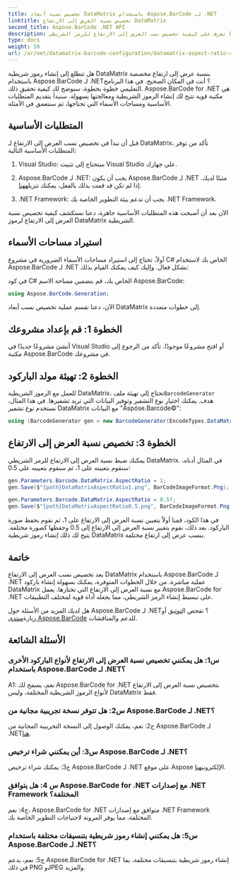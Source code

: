 ```yaml
---
title: تخصيص نسبة أبعاد DataMatrix باستخدام Aspose.BarCode لـ .NET
linktitle: تخصيص نسبة العرض إلى الارتفاع DataMatrix
second_title: Aspose.BarCode .NET API
description: تعرف على كيفية تخصيص نسب العرض إلى الارتفاع للرمز الشريطي DataMatrix باستخدام Aspose.BarCode لـ .NET. دليل خطوة بخطوة لإنشاء الباركود.
type: docs
weight: 10
url: /ar/net/datamatrix-barcode-configuration/datamatrix-aspect-ratio-customization/
---
```

هل تتطلع إلى إنشاء رموز شريطية DataMatrix بنسبة عرض إلى ارتفاع مخصصة باستخدام Aspose.BarCode لـ .NET؟ أنت في المكان الصحيح. في هذا البرنامج التعليمي خطوة بخطوة، سنوضح لك كيفية تحقيق ذلك. Aspose.BarCode for .NET هي مكتبة قوية تتيح لك إنشاء الرموز الشريطية ومعالجتها بسهولة. سنبدأ بتقديم المتطلبات الأساسية ومساحات الأسماء التي تحتاجها، ثم سنتعمق في الأمثلة.

## المتطلبات الأساسية

قبل أن نبدأ في تخصيص نسب العرض إلى الارتفاع لـ DataMatrix، تأكد من توفر المتطلبات الأساسية التالية:

1. Visual Studio: ستحتاج إلى تثبيت Visual Studio على جهازك.

2.  Aspose.BarCode لـ .NET: يجب أن يكون Aspose.BarCode لـ .NET مثبتًا لديك. إذا لم تكن قد قمت بذلك بالفعل، يمكنك تنزيله[هنا](https://releases.aspose.com/barcode/net/).

3. .NET Framework: يجب أن تدعم بيئة التطوير الخاصة بك .NET Framework.

الآن بعد أن أصبحت هذه المتطلبات الأساسية جاهزة، دعنا نستكشف كيفية تخصيص نسبة العرض إلى الارتفاع لرموز DataMatrix الشريطية.

## استيراد مساحات الأسماء

أولاً، تحتاج إلى استيراد مساحات الأسماء الضرورية في مشروع C# الخاص بك لاستخدام Aspose.BarCode لـ .NET بشكل فعال. وإليك كيف يمكنك القيام بذلك:

في كود C# الخاص بك، قم بتضمين مساحة الاسم Aspose.BarCode:

```csharp
using Aspose.BarCode.Generation;
```

الآن، دعنا نقسم عملية تخصيص نسب أبعاد DataMatrix إلى خطوات متعددة.

## الخطوة 1: قم بإعداد مشروعك

أنشئ مشروعًا جديدًا في Visual Studio أو افتح مشروعًا موجودًا. تأكد من الرجوع إلى مكتبة Aspose.BarCode في مشروعك.

## الخطوة 2: تهيئة مولد الباركود

 للعمل مع الرموز الشريطية DataMatrix، تحتاج إلى تهيئة ملف`BarcodeGenerator` هدف. يمكنك اختيار نوع التشفير وتوفير البيانات التي تريد تشفيرها. في هذا المثال، نستخدم نوع تشفير DataMatrix مع البيانات "Åspóse.Barcóde©":

```csharp
using (BarcodeGenerator gen = new BarcodeGenerator(EncodeTypes.DataMatrix, "Åspóse.Barcóde©"))
```

## الخطوة 3: تخصيص نسبة العرض إلى الارتفاع

يمكنك ضبط نسبة العرض إلى الارتفاع للرمز الشريطي DataMatrix. في المثال أدناه، سنقوم بتعيينه على 1، ثم سنقوم بتعيينه على 0.5:

```csharp
gen.Parameters.Barcode.DataMatrix.AspectRatio = 1;
gen.Save($"{path}DataMatrixAspectRatio1.png", BarCodeImageFormat.Png);

gen.Parameters.Barcode.DataMatrix.AspectRatio = 0.5f;
gen.Save($"{path}DataMatrixAspectRatio0.5.png", BarCodeImageFormat.Png);
```

في هذا الكود، قمنا أولاً بتعيين نسبة العرض إلى الارتفاع على 1، ثم نقوم بحفظ صورة الباركود. بعد ذلك، نقوم بتغيير نسبة العرض إلى الارتفاع إلى 0.5 وحفظها كصورة مختلفة. يتيح لك ذلك إنشاء رموز شريطية DataMatrix بنسب عرض إلى ارتفاع مختلفة.

## خاتمة

يعد تخصيص نسب العرض إلى الارتفاع DataMatrix باستخدام Aspose.BarCode لـ .NET عملية مباشرة. من خلال الخطوات المتوفرة، يمكنك بسهولة إنشاء باركود DataMatrix مع نسبة العرض إلى الارتفاع التي تختارها. يعمل Aspose.BarCode for .NET على تبسيط إنشاء الرمز الشريطي، مما يجعله أداة قوية لمختلف التطبيقات.

 هل لديك المزيد من الأسئلة حول Aspose.BarCode لـ .NET؟ تفحص ال[توثيق](https://reference.aspose.com/barcode/net/) أو زيارة[منتدى Aspose.BarCode](https://forum.aspose.com/c/barcode/13) للدعم والمناقشات.

## الأسئلة الشائعة

### س1: هل يمكنني تخصيص نسبة العرض إلى الارتفاع لأنواع الباركود الأخرى باستخدام Aspose.BarCode لـ .NET؟

A1: نعم، يسمح لك Aspose.BarCode for .NET بتخصيص نسبة العرض إلى الارتفاع لأنواع الرموز الشريطية المختلفة، وليس DataMatrix فقط.

### س2: هل تتوفر نسخة تجريبية مجانية من Aspose.BarCode لـ .NET؟

ج2: نعم، يمكنك الوصول إلى النسخة التجريبية المجانية من Aspose.BarCode لـ .NET[هنا](https://releases.aspose.com/).

### س3: أين يمكنني شراء ترخيص Aspose.BarCode لـ .NET؟

 ج3: يمكنك شراء ترخيص Aspose.BarCode لـ .NET على موقع Aspose الإلكتروني[هنا](https://purchase.aspose.com/buy).

### س 4: هل يتوافق Aspose.BarCode for .NET مع إصدارات .NET Framework المختلفة؟

ج4: نعم، Aspose.BarCode for .NET متوافق مع إصدارات .NET Framework المختلفة، مما يوفر المرونة لاحتياجات التطوير الخاصة بك.

### س5: هل يمكنني إنشاء رموز شريطية بتنسيقات مختلفة باستخدام Aspose.BarCode لـ .NET؟

ج5: نعم، يدعم Aspose.BarCode for .NET إنشاء رموز شريطية بتنسيقات مختلفة، بما في ذلك PNG وJPEG والمزيد.